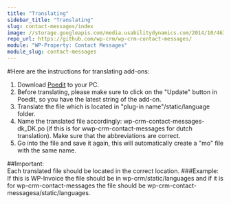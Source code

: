 ```yaml
---
title: "Translating"
sidebar_title: "Translating"
slug: contact-messages/index
image: //storage.googleapis.com/media.usabilitydynamics.com/2014/10/46398e7c-wpcrm-extension-group_messages-icon-300x300.png
repo_url: https://github.com/wp-crm/wp-crm-contact-messages/
module: "WP-Property: Contact Messages"
module_slug: contact-messages
---
```


#Here are the instructions for translating add-ons:

1. Download [Poedit](https://poedit.net/) to your PC. 
2. Before translating, please make sure to click on the "Update" button in Poedit, so you have the latest string of the add-on.
3. Translate the file which is located in "plug-in name"/static/language folder. 
4. Name the translated file accordingly: wp-crm-contact-messages-dk_DK.po  (if this is for wwp-crm-contact-messages for dutch translation). Make sure that the abbreviations are correct.
5. Go into the file and save it again, this will automatically create a "mo" file with the same name.

##Important:  
Each translated file should be located in the correct location.
###Example: 
If this is WP-Invoice the file should be in  wp-crm/static/languages and if it is for wp-crm-contact-messages the file should be wp-crm-contact-messagesa/static/languages.   